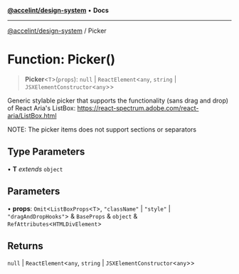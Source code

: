 [**@accelint/design-system**](../README.md) • **Docs**

***

[@accelint/design-system](../README.md) / Picker

# Function: Picker()

> **Picker**\<`T`\>(`props`): `null` \| `ReactElement`\<`any`, `string` \| `JSXElementConstructor`\<`any`\>\>

Generic stylable picker that supports the functionality (sans drag and drop) of
React Aria's ListBox: https://react-spectrum.adobe.com/react-aria/ListBox.html

NOTE: The picker items does not support sections or separators

## Type Parameters

• **T** *extends* `object`

## Parameters

• **props**: `Omit`\<`ListBoxProps`\<`T`\>, `"className"` \| `"style"` \| `"dragAndDropHooks"`\> & `BaseProps` & `object` & `RefAttributes`\<`HTMLDivElement`\>

## Returns

`null` \| `ReactElement`\<`any`, `string` \| `JSXElementConstructor`\<`any`\>\>
